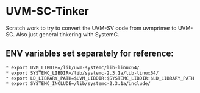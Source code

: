 # UVM-SC-Tinker
Scratch work to try to convert the UVM-SV code from uvmprimer to UVM-SC. Also just general tinkering with SystemC.

## ENV variables set separately for reference:
    * export UVM_LIBDIR=/lib/uvm-systemc/lib-linux64/
    * export SYSTEMC_LIBDIR=/lib/systemc-2.3.1a/lib-linux64/
    * export LD_LIBRARY_PATH=$UVM_LIBDIR:$SYSTEMC_LIBDIR:$LD_LIBRARY_PATH
    * export SYSTEMC_INCLUDE=/lib/systemc-2.3.1a/include/
